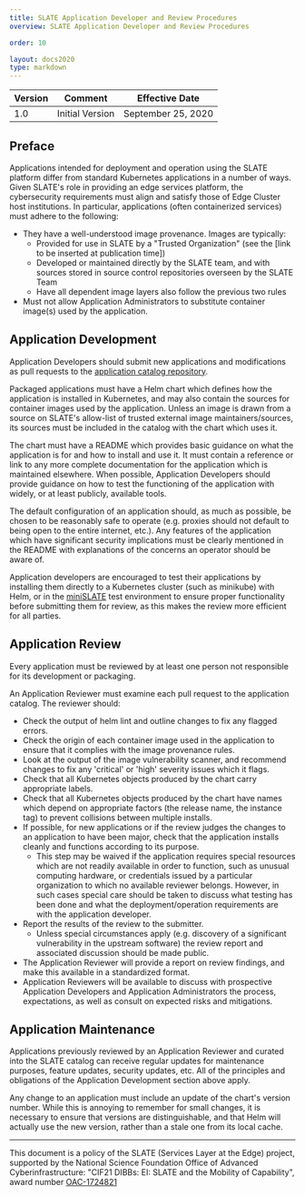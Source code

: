 ```yaml
---
title: SLATE Application Developer and Review Procedures
overview: SLATE Application Developer and Review Procedures

order: 10  

layout: docs2020
type: markdown
---
```


| Version | Comment | Effective Date |
|---|---|---|
|1.0|Initial Version|September 25, 2020|

## Preface

Applications intended for deployment and operation using the SLATE platform differ from standard Kubernetes applications in a number of ways. Given SLATE's role in providing an edge services platform, the cybersecurity requirements must align and satisfy those of Edge Cluster host institutions.  In particular, applications (often containerized services) must adhere to the following:

- They have a well-understood image provenance. Images are typically:
  - Provided for use in SLATE by a "Trusted Organization" (see the [link to be inserted at publication time]) 
  - Developed or maintained directly by the SLATE team, and with sources stored in source control repositories overseen by the SLATE Team
  - Have all dependent image layers also follow the previous two rules
- Must not allow Application Administrators to substitute container image(s) used by the application.

## Application Development

Application Developers should submit new applications and modifications as pull requests to the [application catalog repository](https://github.com/slateci/slate-catalog). 

Packaged applications must have a Helm chart which defines how the application is installed in Kubernetes, and may also contain the sources for container images used by the application. Unless an image is drawn from a source on SLATE's allow-list of trusted external image maintainers/sources, its sources must be included in the catalog with the chart which uses it. 

The chart must have a README which provides basic guidance on what the application is for and how to install and use it. It must contain a reference or link to any more complete documentation for the application which is maintained elsewhere. When possible, Application Developers should provide guidance on how to test the functioning of the application with widely, or at least publicly, available tools. 

The default configuration of an application should, as much as possible, be chosen to be reasonably safe to operate (e.g. proxies should not default to being open to the entire internet, etc.). Any features of the application which have significant security implications must be clearly mentioned in the README with explanations of the concerns an operator should be aware of. 

Application developers are encouraged to test their applications by installing them directly to a Kubernetes cluster (such as minikube) with Helm, or in the [miniSLATE](https://github.com/slateci/minislate) test environment to ensure proper functionality before submitting them for review, as this makes the review more efficient for all parties. 

## Application Review

Every application must be reviewed by at least one person not responsible for its development or packaging. 

An Application Reviewer must examine each pull request to the application catalog. The reviewer should:

- Check the output of helm lint and outline changes to fix any flagged errors. 
- Check the origin of each container image used in the application to ensure that it complies with the image provenance rules. 
- Look at the output of the image vulnerability scanner, and recommend changes to fix any 'critical' or 'high' severity issues which it flags. 
- Check that all Kubernetes objects produced by the chart carry appropriate labels.
- Check that all Kubernetes objects produced by the chart have names which depend on appropriate factors (the release name, the instance tag) to prevent collisions between multiple installs. 
- If possible, for new applications or if the review judges the changes to an application to have been major, check that the application installs cleanly and functions according to its purpose. 
  - This step may be waived if the application requires special resources which are not readily available in order to function, such as unusual computing hardware, or credentials issued by a particular organization to which no available reviewer belongs. However, in such cases special care should be taken to discuss what testing has been done and what the deployment/operation requirements are with the application developer. 
- Report the results of the review to the submitter.
  - Unless special circumstances apply (e.g. discovery of a significant vulnerability in the upstream software) the review report and associated discussion should be made public. 
- The Application Reviewer will provide a report on review findings, and make this available in a standardized format.
- Application Reviewers will be available to discuss with prospective Application Developers and Application Administrators the process, expectations, as well as consult on expected risks and mitigations.

## Application Maintenance

Applications previously reviewed by an Application Reviewer and curated into the SLATE catalog can receive regular updates for maintenance purposes, feature updates, security updates, etc.  All of the principles and obligations of the Application Development section above apply. 

Any change to an application must include an update of the chart's version number. While this is annoying to remember for small changes, it is necessary to ensure that versions are distinguishable, and that Helm will actually use the new version, rather than a stale one from its local cache. 

<hr>

This document is a policy of the SLATE (Services Layer at the Edge) project, supported by the National Science Foundation Office of Advanced Cyberinfrastructure: "CIF21 DIBBs: EI: SLATE and the Mobility of Capability", award number [OAC-1724821](https://www.nsf.gov/awardsearch/showAward?AWD_ID=1724821&HistoricalAwards=false)